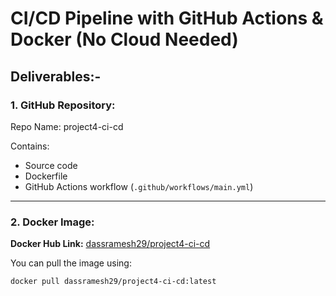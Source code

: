 ﻿# CI/CD Pipeline with GitHub Actions & Docker (No Cloud Needed)

 ##  Deliverables:-

###  1. GitHub Repository:
 Repo Name: project4-ci-cd

Contains:
- Source code
- Dockerfile
- GitHub Actions workflow (`.github/workflows/main.yml`)

---

###  2. Docker Image:
**Docker Hub Link:** [dassramesh29/project4-ci-cd](https://hub.docker.com/r/dassramesh29/project4-ci-cd)

You can pull the image using:
```bash
docker pull dassramesh29/project4-ci-cd:latest




